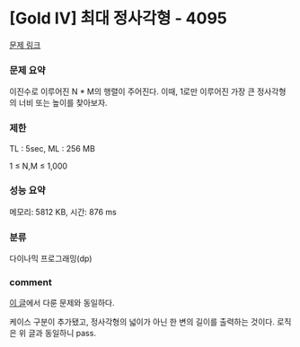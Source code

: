 
# [Gold IV] 최대 정사각형 - 4095

[문제 링크](https://www.acmicpc.net/problem/4095)

### 문제 요약

<p> 이진수로 이루어진 N * M의 행렬이 주어진다. 이때, 1로만 이루어진 가장 큰 정사각형의 너비 또는 높이를 찾아보자. </p>

### 제한

TL : 5sec, ML : 256 MB

1 ≤ N,M ≤ 1,000

### 성능 요약

메모리: 5812 KB, 시간: 876 ms

### 분류

다이나믹 프로그래밍(dp)

### comment

[이 글](https://github.com/pill27211/Baekjoon/tree/main/Gold/DP/1915_%EA%B0%80%EC%9E%A5%20%ED%81%B0%20%EC%A0%95%EC%82%AC%EA%B0%81%ED%98%95)에서 다룬 문제와 동일하다.

케이스 구분이 추가됐고, 정사각형의 넓이가 아닌 한 변의 길이를 출력하는 것이다. 로직은 위 글과 동일하니 pass.
